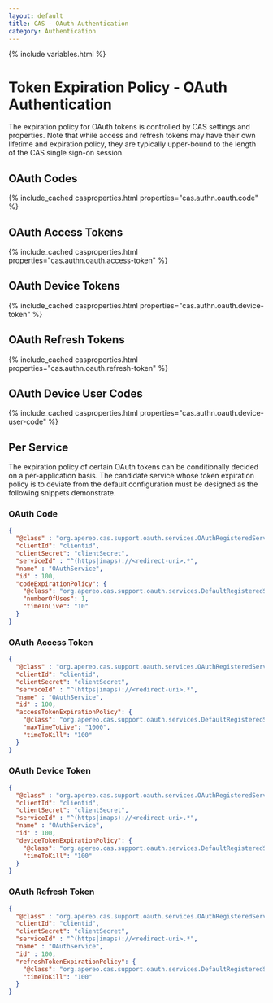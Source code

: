 ```yaml
---
layout: default
title: CAS - OAuth Authentication
category: Authentication
---
```

{% include variables.html %}

# Token Expiration Policy - OAuth Authentication

The expiration policy for OAuth tokens is controlled by CAS settings and properties. Note that
while access and refresh tokens may have their own lifetime and expiration policy, they are 
typically upper-bound to the length of the CAS single sign-on session.
  
## OAuth Codes

{% include_cached casproperties.html properties="cas.authn.oauth.code" %}

## OAuth Access Tokens

{% include_cached casproperties.html properties="cas.authn.oauth.access-token" %}

## OAuth Device Tokens

{% include_cached casproperties.html properties="cas.authn.oauth.device-token" %}

## OAuth Refresh Tokens

{% include_cached casproperties.html properties="cas.authn.oauth.refresh-token" %}

## OAuth Device User Codes

{% include_cached casproperties.html properties="cas.authn.oauth.device-user-code" %}

## Per Service

The expiration policy of certain OAuth tokens can be conditionally decided on a per-application basis. The candidate service
whose token expiration policy is to deviate from the default configuration must be designed as the following snippets demonstrate.

### OAuth Code

```json
{
  "@class" : "org.apereo.cas.support.oauth.services.OAuthRegisteredService",
  "clientId": "clientid",
  "clientSecret": "clientSecret",
  "serviceId" : "^(https|imaps)://<redirect-uri>.*",
  "name" : "OAuthService",
  "id" : 100,
  "codeExpirationPolicy": {
    "@class": "org.apereo.cas.support.oauth.services.DefaultRegisteredServiceOAuthCodeExpirationPolicy",
    "numberOfUses": 1,
    "timeToLive": "10"
  }
}
```

### OAuth Access Token

```json
{
  "@class" : "org.apereo.cas.support.oauth.services.OAuthRegisteredService",
  "clientId": "clientid",
  "clientSecret": "clientSecret",
  "serviceId" : "^(https|imaps)://<redirect-uri>.*",
  "name" : "OAuthService",
  "id" : 100,
  "accessTokenExpirationPolicy": {
    "@class": "org.apereo.cas.support.oauth.services.DefaultRegisteredServiceOAuthAccessTokenExpirationPolicy",
    "maxTimeToLive": "1000",
    "timeToKill": "100"
  }
}
```

### OAuth Device Token

```json
{
  "@class" : "org.apereo.cas.support.oauth.services.OAuthRegisteredService",
  "clientId": "clientid",
  "clientSecret": "clientSecret",
  "serviceId" : "^(https|imaps)://<redirect-uri>.*",
  "name" : "OAuthService",
  "id" : 100,
  "deviceTokenExpirationPolicy": {
    "@class": "org.apereo.cas.support.oauth.services.DefaultRegisteredServiceOAuthDeviceTokenExpirationPolicy",
    "timeToKill": "100"
  }
}
```

### OAuth Refresh Token

```json
{
  "@class" : "org.apereo.cas.support.oauth.services.OAuthRegisteredService",
  "clientId": "clientid",
  "clientSecret": "clientSecret",
  "serviceId" : "^(https|imaps)://<redirect-uri>.*",
  "name" : "OAuthService",
  "id" : 100,
  "refreshTokenExpirationPolicy": {
    "@class": "org.apereo.cas.support.oauth.services.DefaultRegisteredServiceOAuthRefreshTokenExpirationPolicy",
    "timeToKill": "100"
  }
}
```

